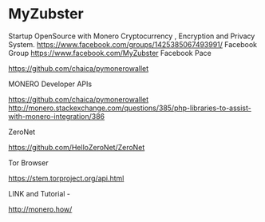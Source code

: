 # MyZubster
Startup OpenSource with Monero Cryptocurrency , Encryption and Privacy System.
https://www.facebook.com/groups/1425385067493991/ Facebook Group
https://www.facebook.com/MyZubster Facebook Pace



https://github.com/chaica/pymonerowallet


MONERO Developer APIs

https://github.com/chaica/pymonerowallet
http://monero.stackexchange.com/questions/385/php-libraries-to-assist-with-monero-integration/386

ZeroNet 

https://github.com/HelloZeroNet/ZeroNet


Tor Browser

https://stem.torproject.org/api.html


LINK and Tutorial -

http://monero.how/
